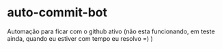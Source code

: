 # auto-commit-bot
Automação para ficar com o github ativo (não esta funcionando, em teste ainda, quando eu estiver com tempo eu resolvo =) )

